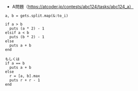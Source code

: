 - A問題（https://atcoder.jp/contests/abc124/tasks/abc124_a）

```
a, b = gets.split.map(&:to_i)

if a > b
  puts (a * 2) - 1
elsif a < b
  puts (b * 2) - 1
else
  puts a + b
end

もしくは
if a == b
  puts a + b
else
  r = [a, b].max
  puts r + r - 1
end
```
